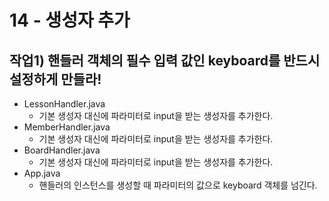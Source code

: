 # 14 - 생성자 추가

## 작업1) 핸들러 객체의 필수 입력 값인 keyboard를 반드시 설정하게 만들라!

- LessonHandler.java
    - 기본 생성자 대신에 파라미터로 input을 받는 생성자를 추가한다.
- MemberHandler.java
    - 기본 생성자 대신에 파라미터로 input을 받는 생성자를 추가한다.
- BoardHandler.java
    - 기본 생성자 대신에 파라미터로 input을 받는 생성자를 추가한다.
- App.java
    - 핸들러의 인스턴스를 생성할 때 파라미터의 값으로 keyboard 객체를 넘긴다.